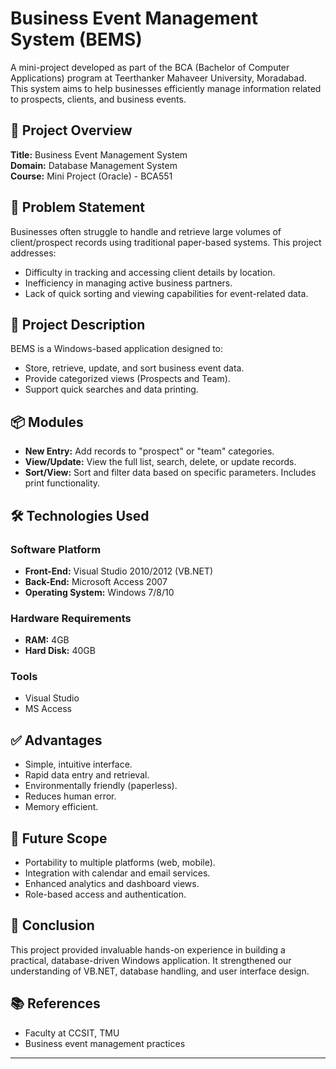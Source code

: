 # Business Event Management System (BEMS)

A mini-project developed as part of the BCA (Bachelor of Computer Applications) program at Teerthanker Mahaveer University, Moradabad. This system aims to help businesses efficiently manage information related to prospects, clients, and business events.

## 📘 Project Overview

**Title:** Business Event Management System  
**Domain:** Database Management System  
**Course:** Mini Project (Oracle) - BCA551  

## 📌 Problem Statement

Businesses often struggle to handle and retrieve large volumes of client/prospect records using traditional paper-based systems. This project addresses:
- Difficulty in tracking and accessing client details by location.
- Inefficiency in managing active business partners.
- Lack of quick sorting and viewing capabilities for event-related data.

## 🧾 Project Description

BEMS is a Windows-based application designed to:
- Store, retrieve, update, and sort business event data.
- Provide categorized views (Prospects and Team).
- Support quick searches and data printing.

## 📦 Modules

- **New Entry:** Add records to "prospect" or "team" categories.
- **View/Update:** View the full list, search, delete, or update records.
- **Sort/View:** Sort and filter data based on specific parameters. Includes print functionality.

## 🛠️ Technologies Used

### Software Platform
- **Front-End:** Visual Studio 2010/2012 (VB.NET)
- **Back-End:** Microsoft Access 2007
- **Operating System:** Windows 7/8/10

### Hardware Requirements
- **RAM:** 4GB  
- **Hard Disk:** 40GB  

### Tools
- Visual Studio
- MS Access

## ✅ Advantages

- Simple, intuitive interface.
- Rapid data entry and retrieval.
- Environmentally friendly (paperless).
- Reduces human error.
- Memory efficient.

## 🔮 Future Scope

- Portability to multiple platforms (web, mobile).
- Integration with calendar and email services.
- Enhanced analytics and dashboard views.
- Role-based access and authentication.



## 🏁 Conclusion

This project provided invaluable hands-on experience in building a practical, database-driven Windows application. It strengthened our understanding of VB.NET, database handling, and user interface design.

## 📚 References

- Faculty at CCSIT, TMU  
- Business event management practices

---

